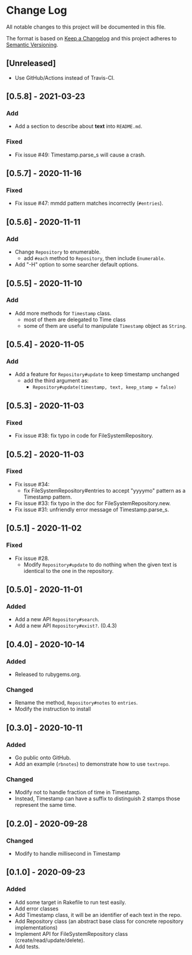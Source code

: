# Change Log
All notable changes to this project will be documented in this file.

The format is based on [Keep a Changelog](https://keepachangelog.com/)
and this project adheres to [Semantic Versioning](https://semver.org/).

## [Unreleased]
- Use GitHub/Actions instead of Travis-CI.

## [0.5.8] - 2021-03-23
### Add
- Add a section to describe about **text** into `README.md`.

### Fixed
- Fix issue #49: Timestamp.parse_s will cause a crash.

## [0.5.7] - 2020-11-16
### Fixed
- Fix issue #47: mmdd pattern matches incorrectly (`#entries`).

## [0.5.6] - 2020-11-11
### Add
- Change `Repository` to enumerable.
  - add `#each` method to `Repository`, then include `Enumerable`.
- Add "-H" option to some searcher default options.

## [0.5.5] - 2020-11-10
### Add
- Add more methods for `Timestamp` class.
  - most of them are delegated to Time class
  - some of them are useful to manipulate `Timestamp` object as
    `String`.

## [0.5.4] - 2020-11-05
### Add
- Add a feature for `Repository#update` to keep timestamp unchanged
  - add the third argument as:
    - `Repository#update(timestamp, text, keep_stamp = false)`

## [0.5.3] - 2020-11-03
### Fixed
- Fix issue #38: fix typo in code for FileSystemRepository.

## [0.5.2] - 2020-11-03
### Fixed
- Fix issue #34:
  - fix FileSystemRepository#entries to accept "yyyymo" pattern as a
    Timestamp pattern.
- Fix issue #33: fix typo in the doc for FileSystemRepository.new.
- Fix issue #31: unfriendly error message of Timestamp.parse_s.

## [0.5.1] - 2020-11-02
### Fixed
- Fix issue #28.
  - Modify `Repository#update` to do nothing when the given text is
    identical to the one in the repository.

## [0.5.0] - 2020-11-01
### Added
- Add a new API `Repository#search`.
- Add a new API `Repository#exist?`. (0.4.3)

## [0.4.0] - 2020-10-14
### Added
- Released to rubygems.org.

### Changed
- Rename the method, `Repository#notes` to `entries`.
- Modify the instruction to install

## [0.3.0] - 2020-10-11
### Added
- Go public onto GitHub.
- Add an example (`rbnotes`) to demonstrate how to use `textrepo`.

### Changed
- Modify not to handle fraction of time in Timestamp.
- Instead, Timestamp can have a suffix to distinguish 2 stamps those
  represent the same time.

## [0.2.0] - 2020-09-28
### Changed
- Modify to handle millisecond in Timestamp

## [0.1.0] - 2020-09-23
### Added
- Add some target in Rakefile to run test easily.
- Add error classes
- Add Timestamp class, it will be an identifier of each text in the repo.
- Add Repository class (an abstract base class for concrete repository
  implementations)
- Implement API for FileSystemRepository class (create/read/update/delete).
- Add tests.
